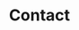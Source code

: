 ---
title: Contact

# Optional cover image (relative to `assets/media/` folder).
image:
  caption: ''
  filename: ''

email: silvia.properzi@vub.be
location: Elsene, Belgium
address:
  street: Pleinlaan 2, Building G
  city: Elsene
#  region: 
  postcode: '1050'
  country: Belgium
  coordinates:
        latitude: '50.822056'
        longitude: '4.397056'  
---